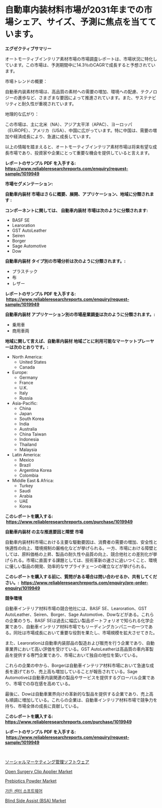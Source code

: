 <p><h1>自動車内装材料市場が2031年までの市場シェア、サイズ、予測に焦点を当てています。</h1></p><p><strong>エグゼクティブサマリー</strong></p>
<p><p>オートモーティブインテリア素材市場の市場調査レポートは、市場状況に特化しています。この市場は、予測期間中に14.3％のCAGRで成長すると予想されています。</p><p>市場トレンドの概要：</p><p>自動車内装素材市場は、高品質の素材への需要の増加、環境への配慮、テクノロジーの進歩など、さまざまな要因によって推進されています。また、サステナビリティと耐久性が重視されています。</p><p>地理的な広がり：</p><p>この市場は、主に北米（NA）、アジア太平洋（APAC）、ヨーロッパ（EUROPE）、アメリカ（USA）、中国に広がっています。特に中国は、需要の増加や経済成長により、急速に成長しています。</p><p>以上の情報を踏まえると、オートモーティブインテリア素材市場は将来有望な成長市場であり、投資家や企業にとって重要な機会を提供していると言えます。</p></p>
<p><strong>レポートのサンプル PDF を入手する: <a href="https://www.reliableresearchreports.com/enquiry/request-sample/1019949">https://www.reliableresearchreports.com/enquiry/request-sample/1019949</a></strong></p>
<p><strong>市場セグメンテーション:</strong></p>
<p><strong> 自動車内装材 市場はさらに概要、展開、アプリケーション、地域に分類されます :</strong></p>
<p><strong>コンポーネントに関しては、 自動車内装材 市場は次のように分類されます: &nbsp;</strong></p>
<p><ul><li>BASF SE</li><li>Learoration</li><li>GST AutoLeather</li><li>Seiren</li><li>Borger</li><li>Sage Automotive</li><li>Dow</li></ul></p>
<p><strong> 自動車内装材 タイプ別の市場分析は次のように分類されます。:</strong></p>
<p><ul><li>プラスチック</li><li>布</li><li>レザー</li></ul></p>
<p><strong>レポートのサンプル PDF を入手する: &nbsp;<a href="https://www.reliableresearchreports.com/enquiry/request-sample/1019949">https://www.reliableresearchreports.com/enquiry/request-sample/1019949</a></strong></p>
<p><strong> 自動車内装材 アプリケーション別の市場産業調査は次のように分類されます。:</strong></p>
<p><ul><li>乗用車</li><li>商用車両</li></ul></p>
<p><strong>地域に関して言えば、自動車内装材 地域ごとに利用可能なマーケットプレーヤーは次のとおりです。:</strong></p>
<p><ul>
    <li>
        North America:
        <ul>
            <li>United States</li>
            <li>Canada</li>
        </ul>
    </li>
    <li>
        Europe:
        <ul>
            <li>Germany</li>
            <li>France</li>
            <li>U.K.</li>
            <li>Italy</li>
            <li>Russia</li>
        </ul>
    </li>
    <li>
        Asia-Pacific:
        <ul>
            <li>China</li>
            <li>Japan</li>
            <li>South Korea</li>
            <li>India</li>
            <li>Australia</li>
            <li>China Taiwan</li>
            <li>Indonesia</li>
            <li>Thailand</li>
            <li>Malaysia</li>
        </ul>
    </li>
    <li>
        Latin America:
        <ul>
            <li>Mexico</li>
            <li>Brazil</li>
            <li>Argentina Korea</li>
            <li>Colombia</li>
        </ul>
    </li>
    <li>
        Middle East & Africa:
        <ul>
            <li>Turkey</li>
            <li>Saudi</li>
            <li>Arabia</li>
            <li>UAE</li>
            <li>Korea</li>
        </ul>
    </li>
    </ul></p>
<p><strong>このレポートを購入する: &nbsp;<a href="https://www.reliableresearchreports.com/purchase/1019949">https://www.reliableresearchreports.com/purchase/1019949</a></strong></p>
<p><strong>自動車内装材 の主な推進要因と障壁 市場</strong></p>
<p><p>自動車内装材料市場における主要な駆動要因は、消費者の需要の増加、安全性と快適性の向上、環境規制の厳格化などが挙げられる。一方、市場における障壁としては、原料価格の上昇、製品の耐久性や品質の向上、競合他社との差別化が挙げられる。市場に直面する課題としては、技術革新の速さに追いつくこと、環境に優しい製品の開発、効率的なサプライチェーンの確立などが挙げられる。</p></p>
<p><strong>このレポートを購入する前に、質問がある場合は問い合わせるか、共有してください。:&nbsp; <a href="https://www.reliableresearchreports.com/enquiry/pre-order-enquiry/1019949">https://www.reliableresearchreports.com/enquiry/pre-order-enquiry/1019949</a></strong></p>
<p><strong>競争環境</strong></p>
<p><p>自動車インテリア材料市場の競合他社には、BASF SE、Learoration、GST AutoLeather、Seiren、Borger、Sage Automotive、Dowなどがある。これらの企業のうち、BASF SEは過去に幅広い製品ポートフォリオで知られる化学企業であり、自動車インテリア材料市場でもリーディングカンパニーの一つである。同社は市場成長において重要な役割を果たし、市場規模を拡大させてきた。</p><p>また、Learorationは自動車内装部品の製造および販売を行う企業であり、自動車業界において高い評価を受けている。GST AutoLeatherは高品質の車内革製品を提供する専門企業であり、市場において独自の地位を築いている。</p><p>これらの企業の中から、Borgerは自動車インテリア材料市場において急速な成長を遂げており、売上高も増加していることが報告されている。Sage Automotiveは自動車内装関連の製品やサービスを提供するグローバル企業であり、市場での存在感を高めている。</p><p>最後に、Dowは自動車業界向けの革新的な製品を提供する企業であり、売上高も順調に増加している。これらの企業は、自動車インテリア材料市場で競争力を持ち、市場全体の成長に貢献している。</p></p>
<p><strong>このレポートを購入する: &nbsp; <a href="https://www.reliableresearchreports.com/purchase/1019949">https://www.reliableresearchreports.com/purchase/1019949</a></strong></p>
<p><strong>レポートのサンプル PDF を入手する: &nbsp;<a href="https://www.reliableresearchreports.com/enquiry/request-sample/1019949">https://www.reliableresearchreports.com/enquiry/request-sample/1019949</a></strong><strong></strong></p>
<p>&nbsp;</p>
<p><p><a href="https://medium.com/@skylardaniel70/%E3%82%BD%E3%83%BC%E3%82%B7%E3%83%A3%E3%83%AB%E3%83%9E%E3%83%BC%E3%82%B1%E3%83%86%E3%82%A3%E3%83%B3%E3%82%B0%E7%AE%A1%E7%90%86%E3%82%BD%E3%83%95%E3%83%88%E3%82%A6%E3%82%A7%E3%82%A2%E5%B8%82%E5%A0%B4%E3%83%AC%E3%83%9D%E3%83%BC%E3%83%88%E3%81%AF-%E3%81%93%E3%81%AE%E5%B8%82%E5%A0%B4%E3%81%AE%E6%9C%80%E6%96%B0%E3%81%AE%E3%83%88%E3%83%AC%E3%83%B3%E3%83%89%E3%81%A8%E6%88%90%E9%95%B7%E6%A9%9F%E4%BC%9A%E3%82%92%E6%98%8E%E3%82%89%E3%81%8B%E3%81%AB%E3%81%97%E3%81%A6%E3%81%84%E3%81%BE%E3%81%99-s%C5%8Dsharum%C4%81ketingu-kanri-sofutowea-shij%C5%8D-e4976a43ff5d">ソーシャルマーケティング管理ソフトウェア</a></p><p><a href="https://github.com/johnbach50/Market-Research-Report-List-2/blob/main/open-surgery-clip-applier-market.md">Open Surgery Clip Applier Market</a></p><p><a href="https://shimmer-gardenia-37a.notion.site/Prebiotics-Powder-Market-Dynamics-2024-2031-Also-about-Its-Market-Trends-Projections-and-Opportun-9abcb9d2d0f04cc9a59ac66ee2a8c3fb">Prebiotics Powder Market</a></p><p><a href="https://medium.com/@kennyhtyeller0787/%EC%A0%95%EC%9B%90-%EC%84%BC%ED%84%B0-%EC%86%8C%ED%94%84%ED%8A%B8%EC%9B%A8%EC%96%B4-%EC%8B%9C%EC%9E%A5-%EC%A0%84%EB%A7%9D-%EC%82%B0%EC%97%85-%EA%B0%9C%EC%9A%94-%EB%B0%8F-%EC%98%88%EC%B8%A1-2024%EB%85%84%EB%B6%80%ED%84%B0-2031%EB%85%84%EA%B9%8C%EC%A7%80-da7a8db1256e">가든 센터 소프트웨어</a></p><p><a href="https://view.publitas.com/reportprime-1/blind-side-assist-bsa-market-research-report-provides-thorough-industry-overview-which-offers-an-in-depth-analysis-of-product-trends-and-new-market-divisions/">Blind Side Assist (BSA) Market</a></p></p>